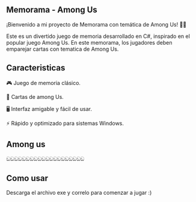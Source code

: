 
## Memorama - Among Us
¡Bienvenido a mi proyecto de Memorama con temática de Among Us! 🚀👾

Este es un divertido juego de memoria desarrollado en C#, inspirado en el popular juego Among Us. En este memorama, los jugadores deben emparejar cartas con tematica de Among Us.
## Caracteristicas
🎮 Juego de memoria clásico.

👾 Cartas de among Us.

🖥️ Interfaz amigable y fácil de usar.

⚡ Rápido y optimizado para sistemas Windows.


## Among us
ඞඞඞඞඞඞඞඞඞඞඞඞඞඞඞඞඞඞඞඞ

## Como usar
Descarga el archivo exe y correlo para comenzar a jugar :)
